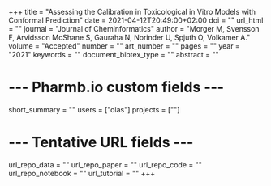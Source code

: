 +++
title = "Assessing the Calibration in Toxicological in Vitro Models with Conformal Prediction"
date = 2021-04-12T20:49:00+02:00
doi = ""
url_html = ""
journal = "Journal of Cheminformatics"
author = "Morger M, Svensson F, Arvidsson McShane S, Gauraha N, Norinder U, Spjuth O, Volkamer A."
volume = "Accepted"
number = ""
art_number = ""
pages = ""
year = "2021"
keywords = ""
document_bibtex_type = ""
abstract = ""
# --- Pharmb.io custom fields ---
short_summary = ""
users = ["olas"]
projects = [""]
# --- Tentative URL fields ---
url_repo_data = ""
url_repo_paper = ""
url_repo_code = ""
url_repo_notebook = ""
url_tutorial = ""
+++
